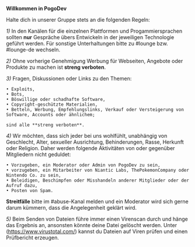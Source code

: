 __**Willkommen in PogoDev**__

Halte dich in unserer Gruppe stets an die folgenden Regeln:

*1)* In den Kanälen für die einzelnen Plattformen und Progammiersprachen sollten **nur** Gespräche übers Entwickeln in der jeweiligen Technologie geführt werden. Für sonstige Unterhaltungen bitte zu #lounge bzw. #lounge-de wechseln.

*2)* Ohne vorherige Genehmigung Werbung für Webseiten, Angebote oder Produkte zu machen ist **streng verboten**.

*3)* Fragen, Diskussionen oder Links zu den Themen:

    • Exploits,
    • Bots,
    • Böswillige oder schadhafte Software,
    • Copyright-geschützte Materialien,
    • Betteln, Werbung, Empfehlungslinks, Verkauf oder Versteigerung von Software, Accounts oder ähnlichem;

    sind alle **streng verboten**.

*4)* Wir möchten, dass sich jeder bei uns wohlfühlt, unabhängig von Geschlecht, Alter, sexueller Ausrichtung, Behinderungen, Rasse, Herkunft oder Religion. Daher werden folgende Aktivitäten von oder gegenüber Mitgliedern nicht geduldet:

    • Vorzugeben, ein Moderator oder Admin von PogoDev zu sein,
    • vorzugeben, ein Mitarbeiter von Niantic Labs, ThePokemonCompany oder Nintendo Co. zu sein,
    • Beleidigen, Beschimpfen oder Misshandeln anderer Mitglieder oder der Aufruf dazu,
    • Posten von Spam.

**Streitfälle** bitte im #abuse-Kanal melden und ein Moderator wird sich gerne darum kümmern, dass die Angelegenheit geklärt wird.

*5)* Beim Senden von Dateien führe immer einen Virenscan durch und hänge das Ergebnis an, ansonsten könnte deine Datei gelöscht werden. Unter (https://www.virustotal.com/) kannst du Dateien auf Viren prüfen und einen Prüfbericht erzeugen.
